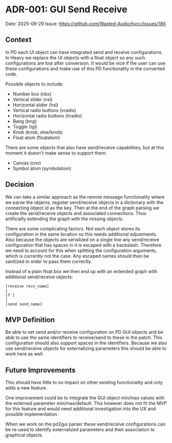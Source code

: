 # ADR-001: GUI Send Receive

Date: 2025-08-29
Issue: https://github.com/Wasted-Audio/hvcc/issues/186

## Context

In PD each UI object can have integrated send and receive configurations. In Heavy we replace the UI objects with a float object so any such configurations are lost after conversion. It would be nice if the user can use these configurations and make use of this PD functionality in the converted code.

Possible objects to include:

- Number box (nbx)
- Vertical slider (vsl)
- Horizontal slider (hsl)
- Vertical radio buttons (vradio)
- Horizontal radio buttons (hradio)
- Bang (bng)
- Toggle (tgl)
- Knob (knob, else/knob)
- Float atom (floatatom)

There are some objects that also have send/receive capabilities, but at this moment it doesn't make sense to support them:

- Canvas (cnv)
- Symbol atom (symbolatom)

## Decision

We can take a similar approach as the remote message functionality where we parse the objects, register send/receive objects in a dictionary with the connecting object id as the key. Then at the end of the graph parsing we create the send/receive objects and associated connections. Thus artificially extending the graph with the missing objects.

There are some complicating factors. Not each object stores its configuration in the same location so this needs additional adjustments. Also because the objects are serialized on a single line any send/receive configuration that has spaces in it is escaped with a backslash. Therefore we need to account for this when splitting the configuration arguments, which is currently not the case. Any escaped names should then be sanitized in order to pass them correctly.

Instead of a plain float box we then end up with an extended graph with additional send/receive objects:

```
[receive recv_name]
|
[f ]
|
[send send_name]
```

## MVP Definition

Be able to set send and/or receive configuration on PD GUI objects and be able to use the same identifiers to receive/send to these in the patch. This configuration should also support spaces in the identifiers. Because we also use send/receive objects for externalizing parameters this should be able to work here as well.

## Future Improvements

This should have little to no impact on other existing functionality and only adds a new feature.

One improvement could be to integrate the GUI object min/max values with the externed parameter min/max/default. This however does not fit the MVP for this feature and would need additional investigation into the UX and possible implementation.

When we work on the pd2gui parser these send/receive configurations can be re-used to identify externalized parameters and their association to graphical objects.
